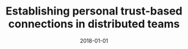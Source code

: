 ---
title: "Establishing personal trust-based connections in distributed teams"
collection: publications
category: manuscripts
permalink: /publication/2018-01-01-Establishing-personal-trust-based-connections-in-distributed-teams
date: 2018-01-01
venue: 'Internet Technol. Lett.'
paperurl: 'https://doi.org/10.1002/itl2.6'
citation: ' Fabio Calefato,  Filippo Lanubile, &quot;Establishing personal trust-based connections in distributed teams.&quot; <i>Internet Technol. Lett.</i>, 2018.'
doi: https://doi.org/10.1002/itl2.6
---